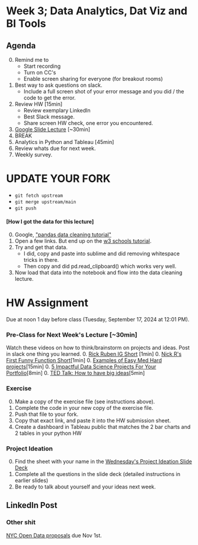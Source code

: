 # Week 3; Data Analytics, Dat Viz and BI Tools 


## Agenda 
0. Remind me to 
	* Start recording
	* Turn on CC's 
	* Enable screen sharing for everyone (for breakout rooms)
0. Best way to ask questions on slack. 
    * Include a full screen shot of your error message and you did / the code to get the error.  
0. Review HW  [15min]
    * Review exemplary LinkedIn 
    * Best Slack message. 
    * Share screen HW check, one error you encountered. 
0. [Google Slide Lecture](https://docs.google.com/presentation/d/1Z6SShSi8QSN4px6FbAGc8EO_VcYZ6Lo9a9_ihC8d7lY/edit?usp=sharing) [~30min]
0. BREAK
0. Analytics in Python and Tableau [45min]
0. Review whats due for next week. 
0. Weekly survey. 

# UPDATE YOUR FORK
* `git fetch upstream`
* `git merge upstream/main`
* `git push`

#### [How I got the data for this lecture]
0. Google, ["pandas data cleaning tutorial"]((https://www.google.com/search?q=pandas+data+cleaning+tutorial&oq=pandas+data+cleaning+tutorial+&gs_lcrp=EgZjaHJvbWUyCAgAEEUYHhg5Mg0IARAAGIYDGIAEGIoFMg0IAhAAGIYDGIAEGIoFMg0IAxAAGIYDGIAEGIoFMgoIBBAAGIAEGKIEMgoIBRAAGIAEGKIEMgoIBhAAGIAEGKIE0gEINTAzNWowajGoAgCwAgA&sourceid=chrome&ie=UTF-8))
0. Open a few links. But end up on the [w3 schools tutorial](https://www.w3schools.com/python/pandas/pandas_cleaning.asp). 
0. Try and get that data. 
    - I did, copy and paste into sublime and did removing whitespace tricks in there. 
    - Then copy and did pd.read_clipboard() which works very well. 
0. Now load that data into the notebook and flow into the data cleaning lecture. 

# HW Assignment
Due at noon 1 day before class (Tuesday, September 17, 2024 at 12:01 PM).

### Pre-Class for Next Week's Lecture [~30min]
Watch these videos on how to think/brainstorm on projects and ideas. Post in slack one thing you learned. 
0. [Rick Ruben IG Short](https://www.instagram.com/screenwritinginla/reel/C0Qe8vMOGHH/) [1min]
0. [Nick R's First Funny Function Short](https://www.youtube.com/shorts/FXiLOfout3Y)[1min]
0. [Examples of Easy Med Hard projects](https://www.youtube.com/watch?v=sw3o0rAazMg&ab_channel=NicholasRenotte)[15min]
0. [5 Impactful Data Science Projects For Your Portfolio](https://www.youtube.com/watch?v=QMP858aZcow&ab_channel=KenJee)[8min]
0. [TED Talk: How to have big ideas](https://www.youtube.com/watch?v=mtn31hh6kU4&ab_channel=TEDArchive)[5min]

### Exercise
0. Make a copy of the exercise file (see instructions above).
0. Complete the code in your new copy of the exercise file. 
0. Push that file to your fork. 
0. Copy that exact link, and paste it into the HW submission sheet.
0. Create a dashboard in Tableau public that matches the 2 bar charts and 2 tables in your python HW

### Project Ideation
0. Find the sheet with your name in the [Wednesday's Project Ideation Slide Deck](https://docs.google.com/presentation/d/1Xfb0ma57_eO30VxrzqYHetjhAQCAMHk7505kgMyzNxQ/edit)
0. Complete all the questions in the slide deck (detailed instructions in earlier slides)
0. Be ready to talk about yourself and your ideas next week. 

## LinkedIn Post

### Other shit
[NYC Open Data proposals](https://2025.open-data.nyc/) due Nov 1st.
